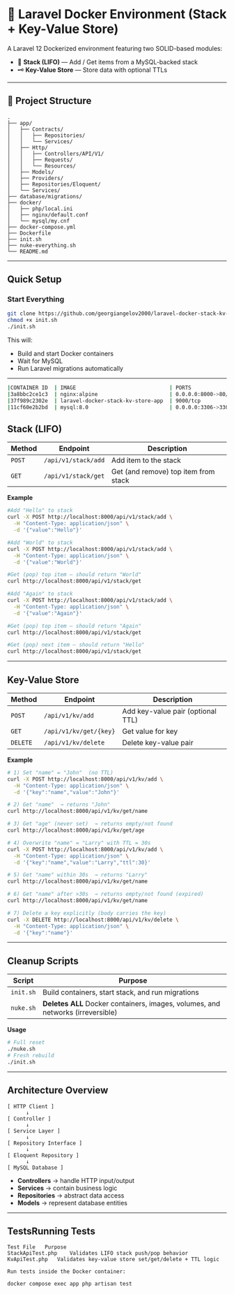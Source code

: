 # 🐳 Laravel Docker Environment (Stack + Key-Value Store)

A Laravel 12 Dockerized environment featuring two SOLID-based modules:

- 🧱 **Stack (LIFO)** — Add / Get items from a MySQL-backed stack  
- 🗝️ **Key-Value Store** — Store data with optional TTLs

---

## 📁 Project Structure
```
.
├── app/
│   ├── Contracts/
│   │   ├── Repositories/
│   │   └── Services/
│   ├── Http/
│   │   ├── Controllers/API/V1/
│   │   ├── Requests/
│   │   └── Resources/
│   ├── Models/
│   ├── Providers/
│   ├── Repositories/Eloquent/
│   └── Services/
├── database/migrations/
├── docker/
│   ├── php/local.ini
│   ├── nginx/default.conf
│   └── mysql/my.cnf
├── docker-compose.yml
├── Dockerfile
├── init.sh
├── nuke-everything.sh
└── README.md
```

---

## Quick Setup

### Start Everything
```bash
git clone https://github.com/georgiangelov2000/laravel-docker-stack-kv-store.git
chmod +x init.sh
./init.sh
```

This will:
- Build and start Docker containers  
- Wait for MySQL  
- Run Laravel migrations automatically  

---

```bash
|CONTAINER ID  | IMAGE                              | PORTS                                                   | NAMES
|3a8bbc2ce1c3  | nginx:alpine                       | 0.0.0.0:8000->80/tcp, [::]:8000->80/tcp                 | laravel_nginx
|37f989c2302e  | laravel-docker-stack-kv-store-app  | 9000/tcp                                                | laravel_app
|11cf60e2b2bd  | mysql:8.0                          | 0.0.0.0:3306->3306/tcp, [::]:3306->3306/tcp, 33060/tcp  | laravel_mysql
```

## Stack (LIFO)

| Method | Endpoint | Description |
|---------|-----------|-------------|
| `POST` | `/api/v1/stack/add` | Add item to the stack |
| `GET` | `/api/v1/stack/get` | Get (and remove) top item from stack |

**Example**
```bash
#Add "Hello" to stack
curl -X POST http://localhost:8000/api/v1/stack/add \
  -H "Content-Type: application/json" \
  -d '{"value":"Hello"}'

#Add "World" to stack
curl -X POST http://localhost:8000/api/v1/stack/add \
  -H "Content-Type: application/json" \
  -d '{"value":"World"}'

#Get (pop) top item — should return "World"
curl http://localhost:8000/api/v1/stack/get

#Add "Again" to stack
curl -X POST http://localhost:8000/api/v1/stack/add \
  -H "Content-Type: application/json" \
  -d '{"value":"Again"}'

#Get (pop) top item — should return "Again"
curl http://localhost:8000/api/v1/stack/get

#Get (pop) next item — should return "Hello"
curl http://localhost:8000/api/v1/stack/get

```

---

## Key-Value Store

| Method | Endpoint | Description |
|---------|-----------|-------------|
| `POST` | `/api/v1/kv/add` | Add key-value pair (optional TTL) |
| `GET`  | `/api/v1/kv/get/{key}` | Get value for key |
| `DELETE` | `/api/v1/kv/delete` | Delete key-value pair |

**Example**
```bash
# 1) Set "name" = "John"  (no TTL)
curl -X POST http://localhost:8000/api/v1/kv/add \
  -H "Content-Type: application/json" \
  -d '{"key":"name","value":"John"}'

# 2) Get "name"  → returns "John"
curl http://localhost:8000/api/v1/kv/get/name

# 3) Get "age" (never set)  → returns empty/not found
curl http://localhost:8000/api/v1/kv/get/age

# 4) Overwrite "name" = "Larry" with TTL = 30s
curl -X POST http://localhost:8000/api/v1/kv/add \
  -H "Content-Type: application/json" \
  -d '{"key":"name","value":"Larry","ttl":30}'

# 5) Get "name" within 30s  → returns "Larry"
curl http://localhost:8000/api/v1/kv/get/name

# 6) Get "name" after >30s  → returns empty/not found (expired)
curl http://localhost:8000/api/v1/kv/get/name

# 7) Delete a key explicitly (body carries the key)
curl -X DELETE http://localhost:8000/api/v1/kv/delete \
  -H "Content-Type: application/json" \
  -d '{"key":"name"}'
```

---

## Cleanup Scripts

| Script | Purpose |
|---------|----------|
| `init.sh` | Build containers, start stack, and run migrations |
| `nuke.sh` | **Deletes ALL** Docker containers, images, volumes, and networks (irreversible) |

**Usage**
```bash
# Full reset
./nuke.sh
# Fresh rebuild
./init.sh
```

---

## Architecture Overview

```
[ HTTP Client ]
      ↓
[ Controller ]
      ↓
[ Service Layer ]
      ↓
[ Repository Interface ]
      ↓
[ Eloquent Repository ]
      ↓
[ MySQL Database ]
```

- **Controllers** → handle HTTP input/output  
- **Services** → contain business logic  
- **Repositories** → abstract data access  
- **Models** → represent database entities  

---

## TestsRunning Tests

```
Test File	Purpose
StackApiTest.php	Validates LIFO stack push/pop behavior
KvApiTest.php	Validates key-value store set/get/delete + TTL logic

Run tests inside the Docker container:

docker compose exec app php artisan test
```
